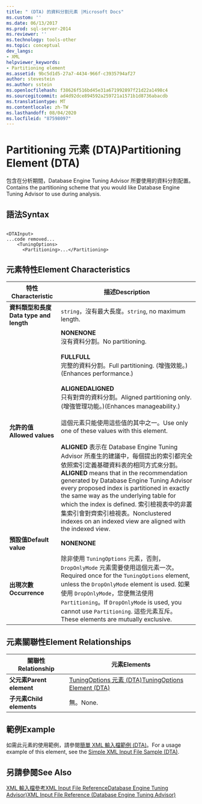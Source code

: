 ```yaml
---
title: " (DTA) 的資料分割元素 |Microsoft Docs"
ms.custom: ''
ms.date: 06/13/2017
ms.prod: sql-server-2014
ms.reviewer: ''
ms.technology: tools-other
ms.topic: conceptual
dev_langs:
- XML
helpviewer_keywords:
- Partitioning element
ms.assetid: 9bc5d1d5-27a7-4434-966f-c3935794af27
author: stevestein
ms.author: sstein
ms.openlocfilehash: f38626f516bd45e31a671992897f21d22a1498c4
ms.sourcegitcommit: ad4d92dce894592a259721a1571b1d8736abacdb
ms.translationtype: MT
ms.contentlocale: zh-TW
ms.lasthandoff: 08/04/2020
ms.locfileid: "87598097"
---
```

# <a name="partitioning-element-dta"></a><span data-ttu-id="fe6d8-102">Partitioning 元素 (DTA)</span><span class="sxs-lookup"><span data-stu-id="fe6d8-102">Partitioning Element (DTA)</span></span>
  <span data-ttu-id="fe6d8-103">包含在分析期間，Database Engine Tuning Advisor 所要使用的資料分割配置。</span><span class="sxs-lookup"><span data-stu-id="fe6d8-103">Contains the partitioning scheme that you would like Database Engine Tuning Advisor to use during analysis.</span></span>  
  
## <a name="syntax"></a><span data-ttu-id="fe6d8-104">語法</span><span class="sxs-lookup"><span data-stu-id="fe6d8-104">Syntax</span></span>  
  
```  
  
<DTAInput>  
...code removed...  
    <TuningOptions>  
      <Partitioning>...</Partitioning>  
```  
  
## <a name="element-characteristics"></a><span data-ttu-id="fe6d8-105">元素特性</span><span class="sxs-lookup"><span data-stu-id="fe6d8-105">Element Characteristics</span></span>  
  
|<span data-ttu-id="fe6d8-106">特性</span><span class="sxs-lookup"><span data-stu-id="fe6d8-106">Characteristic</span></span>|<span data-ttu-id="fe6d8-107">描述</span><span class="sxs-lookup"><span data-stu-id="fe6d8-107">Description</span></span>|  
|--------------------|-----------------|  
|<span data-ttu-id="fe6d8-108">**資料類型和長度**</span><span class="sxs-lookup"><span data-stu-id="fe6d8-108">**Data type and length**</span></span>|<span data-ttu-id="fe6d8-109">`string`，沒有最大長度。</span><span class="sxs-lookup"><span data-stu-id="fe6d8-109">`string`, no maximum length.</span></span>|  
|<span data-ttu-id="fe6d8-110">**允許的值**</span><span class="sxs-lookup"><span data-stu-id="fe6d8-110">**Allowed values**</span></span>|<span data-ttu-id="fe6d8-111">**NONE**</span><span class="sxs-lookup"><span data-stu-id="fe6d8-111">**NONE**</span></span><br /> <span data-ttu-id="fe6d8-112">沒有資料分割。</span><span class="sxs-lookup"><span data-stu-id="fe6d8-112">No partitioning.</span></span><br /><br /> <span data-ttu-id="fe6d8-113">**FULL**</span><span class="sxs-lookup"><span data-stu-id="fe6d8-113">**FULL**</span></span><br /> <span data-ttu-id="fe6d8-114">完整的資料分割。</span><span class="sxs-lookup"><span data-stu-id="fe6d8-114">Full partitioning.</span></span> <span data-ttu-id="fe6d8-115">(增強效能。)</span><span class="sxs-lookup"><span data-stu-id="fe6d8-115">(Enhances performance.)</span></span><br /><br /> <span data-ttu-id="fe6d8-116">**ALIGNED**</span><span class="sxs-lookup"><span data-stu-id="fe6d8-116">**ALIGNED**</span></span><br /> <span data-ttu-id="fe6d8-117">只有對齊的資料分割。</span><span class="sxs-lookup"><span data-stu-id="fe6d8-117">Aligned partitioning only.</span></span> <span data-ttu-id="fe6d8-118">(增強管理功能。)</span><span class="sxs-lookup"><span data-stu-id="fe6d8-118">(Enhances manageability.)</span></span><br /><br /> <span data-ttu-id="fe6d8-119">這個元素只能使用這些值的其中之一。</span><span class="sxs-lookup"><span data-stu-id="fe6d8-119">Use only one of these values with this element.</span></span><br /><br /> <span data-ttu-id="fe6d8-120">**ALIGNED** 表示在 Database Engine Tuning Advisor 所產生的建議中，每個提出的索引都完全依照索引定義基礎資料表的相同方式來分割。</span><span class="sxs-lookup"><span data-stu-id="fe6d8-120">**ALIGNED** means that in the recommendation generated by Database Engine Tuning Advisor every proposed index is partitioned in exactly the same way as the underlying table for which the index is defined.</span></span> <span data-ttu-id="fe6d8-121">索引檢視表中的非叢集索引會對齊索引檢視表。</span><span class="sxs-lookup"><span data-stu-id="fe6d8-121">Nonclustered indexes on an indexed view are aligned with the indexed view.</span></span>|  
|<span data-ttu-id="fe6d8-122">**預設值**</span><span class="sxs-lookup"><span data-stu-id="fe6d8-122">**Default value**</span></span>|<span data-ttu-id="fe6d8-123">**NONE**</span><span class="sxs-lookup"><span data-stu-id="fe6d8-123">**NONE**</span></span>|  
|<span data-ttu-id="fe6d8-124">**出現次數**</span><span class="sxs-lookup"><span data-stu-id="fe6d8-124">**Occurrence**</span></span>|<span data-ttu-id="fe6d8-125">除非使用 `TuningOptions` 元素，否則，`DropOnlyMode` 元素需要使用這個元素一次。</span><span class="sxs-lookup"><span data-stu-id="fe6d8-125">Required once for the `TuningOptions` element, unless the `DropOnlyMode` element is used.</span></span> <span data-ttu-id="fe6d8-126">如果使用 `DropOnlyMode`，您便無法使用 `Partitioning`。</span><span class="sxs-lookup"><span data-stu-id="fe6d8-126">If `DropOnlyMode` is used, you cannot use `Partitioning`.</span></span> <span data-ttu-id="fe6d8-127">這些元素互斥。</span><span class="sxs-lookup"><span data-stu-id="fe6d8-127">These elements are mutually exclusive.</span></span>|  
  
## <a name="element-relationships"></a><span data-ttu-id="fe6d8-128">元素關聯性</span><span class="sxs-lookup"><span data-stu-id="fe6d8-128">Element Relationships</span></span>  
  
|<span data-ttu-id="fe6d8-129">關聯性</span><span class="sxs-lookup"><span data-stu-id="fe6d8-129">Relationship</span></span>|<span data-ttu-id="fe6d8-130">元素</span><span class="sxs-lookup"><span data-stu-id="fe6d8-130">Elements</span></span>|  
|------------------|--------------|  
|<span data-ttu-id="fe6d8-131">**父元素**</span><span class="sxs-lookup"><span data-stu-id="fe6d8-131">**Parent element**</span></span>|[<span data-ttu-id="fe6d8-132">TuningOptions 元素 &#40;DTA&#41;</span><span class="sxs-lookup"><span data-stu-id="fe6d8-132">TuningOptions Element &#40;DTA&#41;</span></span>](tuningoptions-element-dta.md)|  
|<span data-ttu-id="fe6d8-133">**子元素**</span><span class="sxs-lookup"><span data-stu-id="fe6d8-133">**Child elements**</span></span>|<span data-ttu-id="fe6d8-134">無。</span><span class="sxs-lookup"><span data-stu-id="fe6d8-134">None.</span></span>|  
  
## <a name="example"></a><span data-ttu-id="fe6d8-135">範例</span><span class="sxs-lookup"><span data-stu-id="fe6d8-135">Example</span></span>  
 <span data-ttu-id="fe6d8-136">如需此元素的使用範例，請參閱[簡單 XML 輸入檔範例 &#40;DTA&#41;](simple-xml-input-file-sample-dta.md)。</span><span class="sxs-lookup"><span data-stu-id="fe6d8-136">For a usage example of this element, see the [Simple XML Input File Sample &#40;DTA&#41;](simple-xml-input-file-sample-dta.md).</span></span>  
  
## <a name="see-also"></a><span data-ttu-id="fe6d8-137">另請參閱</span><span class="sxs-lookup"><span data-stu-id="fe6d8-137">See Also</span></span>  
 [<span data-ttu-id="fe6d8-138">XML 輸入檔參考XML Input File ReferenceDatabase Engine Tuning Advisor&#41;</span><span class="sxs-lookup"><span data-stu-id="fe6d8-138">XML Input File Reference &#40;Database Engine Tuning Advisor&#41;</span></span>](xml-input-file-reference-database-engine-tuning-advisor.md)  
  
  
